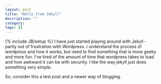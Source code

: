 ```yaml
---
layout: post
title: "Hello from Jekyll"
description: ""
category: 
tags: []
---
```

{% include JB/setup %}
I have just started playing around with Jekyll - partly out of frustration with Wordpress. I understand the process of wordpress and how it works, but need to find something that is more geeky and more fun. I've tired of the amount of time that wordpress takes to load and how awkward it can be with security. I like the way jekyll just does something very simple.

So, consider this a test post and a newer way of blogging. 